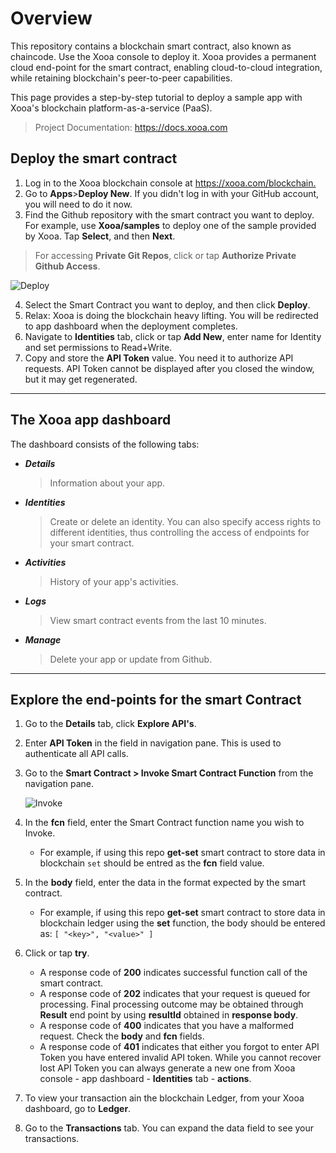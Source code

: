 # Overview

This repository contains a blockchain smart contract, also known as chaincode. Use the Xooa console to deploy it.
Xooa provides a permanent cloud end-point for the smart contract, enabling cloud-to-cloud integration, while retaining blockchain's peer-to-peer capabilities.

This page provides a step-by-step tutorial to deploy a sample app with Xooa's blockchain platform-as-a-service (PaaS).
> Project Documentation: <https://docs.xooa.com>

## Deploy the smart contract

1. Log in to the Xooa blockchain console at <https://xooa.com/blockchain.>
2. Go to **Apps**>**Deploy New**. If you didn't log in with your GitHub account, you will need to do it now.
3. Find the Github repository with the smart contract you want to deploy. For example, use **Xooa/samples** to deploy one of the sample provided by Xooa. Tap **Select**, and then **Next**.
 > For accessing **Private Git Repos**, click or tap **Authorize Private Github Access**.

![Deploy](images/deploy.png "Deploy")

4. Select the Smart Contract you want to deploy, and then click **Deploy**.
5. Relax:  Xooa is doing the blockchain heavy lifting. You will be redirected to app dashboard when the deployment completes.
6. Navigate to **Identities** tab, click or tap **Add New**, enter name for Identity  and set permissions to Read+Write.
7. Copy and store the **API Token** value. You need it to authorize API requests. API Token cannot be displayed after you closed the window, but it may get regenerated.

___

## The Xooa app dashboard

The dashboard consists of the following tabs:

* **_Details_**
  > Information about your app.
* **_Identities_**
  > Create or delete an identity. You can also specify access rights to different identities, thus controlling the access of endpoints for your smart contract.
* **_Activities_**
  > History of your app's activities.
* **_Logs_**
  > View smart contract events from the last 10 minutes.
* **_Manage_**
  > Delete your app or update from Github.

___

## Explore the end-points for the smart Contract

1. Go to the **Details** tab, click **Explore API's**.
2. Enter **API Token** in the field in navigation pane. This is used to authenticate all API calls.
3. Go to the **Smart Contract > Invoke Smart Contract Function** from the navigation pane.

    ![Invoke](images/invoke.png "Invoke")

4. In the **fcn** field, enter the Smart Contract function name you wish to Invoke.
   * For example, if using this repo **get-set** smart contract to store data in blockchain `set` should be entred as the **fcn** field value.

5. In the **body** field, enter the data in the format expected by the smart contract.
   * For example, if using this repo **get-set** smart contract to store data in blockchain ledger using the **set** function, the body should be entered as:
    `[ "<key>", "<value>" ]`

6. Click or tap  **try**.
   * A response code of **200** indicates successful function call of the smart contract.
   * A response code of **202** indicates that your request is queued for processing. Final processing outcome may be obtained through **Result** end point by using **resultId** obtained in **response body**.
   * A response code of **400** indicates that you have a malformed request. Check the **body** and **fcn** fields.
   * A response code of **401** indicates that either you forgot to enter API Token you have entered invalid API token. While you cannot recover lost API  Token you can always generate a new one from Xooa console - app dashboard - **Identities** tab - **actions**.
7. To view your transaction ain the blockchain Ledger, from your Xooa dashboard, go to **Ledger**.
8. Go to the **Transactions** tab. You can expand the data field to see your transactions.